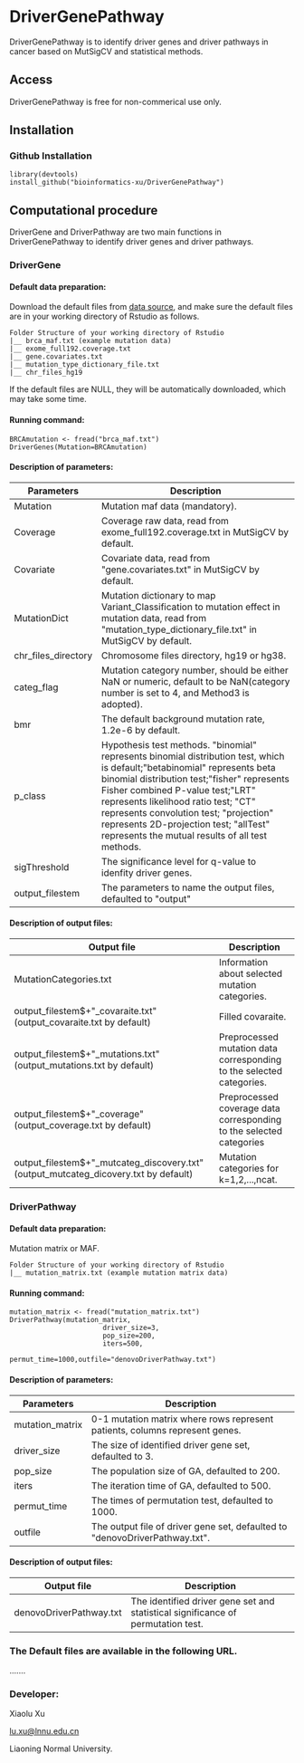 # DriverGenePathway
DriverGenePathway is to identify driver genes and driver pathways in cancer based on MutSigCV and statistical methods.

## Access
DriverGenePathway is free for non-commerical use only.

## Installation

### Github Installation
```
library(devtools)
install_github("bioinformatics-xu/DriverGenePathway")
```

## Computational procedure
DriverGene and DriverPathway are two main functions in DriverGenePathway to identify driver genes and driver pathways.

### DriverGene

#### Default data preparation:

Download the default files from [data source](https://1drv.ms/u/s!AjcBl025xjDwbX8vyTEVxc4_Hpg?e=hnSlqR), and make sure the default files are in your working directory of Rstudio as follows.
```
Folder Structure of your working directory of Rstudio
|__ brca_maf.txt (example mutation data)
|__ exome_full192.coverage.txt
|__ gene.covariates.txt
|__ mutation_type_dictionary_file.txt
|__ chr_files_hg19
```
If the default files are NULL, they will be automatically downloaded, which may take some time.

#### Running command:
```
BRCAmutation <- fread("brca_maf.txt")
DriverGenes(Mutation=BRCAmutation)
```                              

#### Description of parameters:

|Parameters|Description|
|----|----|
|Mutation|Mutation maf data (mandatory).|
|Coverage|Coverage raw data, read from exome_full192.coverage.txt in MutSigCV by default.|
|Covariate|Covariate data, read from "gene.covariates.txt" in MutSigCV by default.|
|MutationDict|Mutation dictionary to map Variant_Classification to mutation effect in mutation data, read from "mutation_type_dictionary_file.txt" in MutSigCV by default.|
|chr_files_directory|Chromosome files directory, hg19 or hg38.|
|categ_flag|Mutation category number, should be either NaN or numeric, default to be NaN(category number is set to 4, and Method3 is adopted).|
|bmr|The default background mutation rate, 1.2e-6 by default.|
|p_class|Hypothesis test methods. "binomial" represents binomial distribution test, which is default;"betabinomial" represents beta binomial distribution test;"fisher" represents Fisher combined P-value test;"LRT" represents likelihood ratio test; "CT" represents convolution test; "projection" represents 2D-projection test; "allTest" represents the mutual results of all test methods.|
|sigThreshold|The significance level for q-value to idenfity driver genes.|
|output_filestem|The parameters to name the output files, defaulted to "output"|

#### Description of output files:
|Output file|Description|
|----|----|
|MutationCategories.txt| Information about selected mutation categories.|
|output_filestem$+"_covaraite.txt"(output_covaraite.txt by default)| Filled covaraite.|
|output_filestem$+"_mutations.txt"(output_mutations.txt by default)| Preprocessed mutation data corresponding to the selected categories.|
|output_filestem$+"_coverage"(output_coverage.txt by default)| Preprocessed coverage data corresponding to the selected categories|
|output_filestem$+"_mutcateg_discovery.txt"(output_mutcateg_dicovery.txt by default)| Mutation categories for k=1,2,...,ncat.|

### DriverPathway

#### Default data preparation:

Mutation matrix or MAF.

```
Folder Structure of your working directory of Rstudio
|__ mutation_matrix.txt (example mutation matrix data)
```

#### Running command:
```
mutation_matrix <- fread("mutation_matrix.txt")
DriverPathway(mutation_matrix,
                       driver_size=3,
                       pop_size=200,
                       iters=500,
                       permut_time=1000,outfile="denovoDriverPathway.txt")
```
#### Description of parameters:

|Parameters|Description|
|----|----|
|mutation_matrix|0-1 mutation matrix where rows represent patients, columns represent genes.|
|driver_size|The size of identified driver gene set, defaulted to 3.|
|pop_size|The population size of GA, defaulted to 200.|
|iters|The iteration time of GA, defaulted to 500.|
|permut_time|The times of permutation test, defaulted to 1000.|
|outfile|The output file of driver gene set, defaulted to "denovoDriverPathway.txt".|

#### Description of output files:
|Output file|Description|
|----|----|
|denovoDriverPathway.txt|The identified driver gene set and statistical significance of permutation test.|

### The Default files are available in the following URL.

.......

### Developer: 

Xiaolu Xu 

lu.xu@lnnu.edu.cn

Liaoning Normal University.
